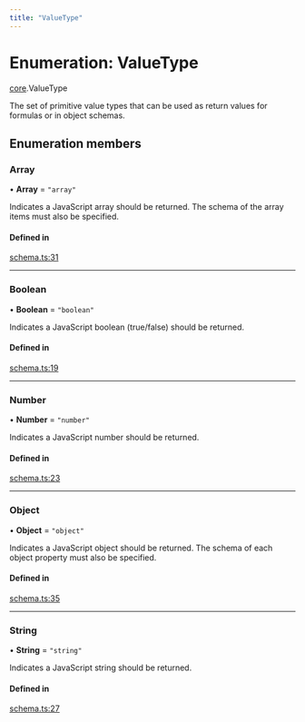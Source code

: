 ```yaml
---
title: "ValueType"
---
```

# Enumeration: ValueType

[core](../modules/core.md).ValueType

The set of primitive value types that can be used as return values for formulas
or in object schemas.

## Enumeration members

### Array

• **Array** = `"array"`

Indicates a JavaScript array should be returned. The schema of the array items must also be specified.

#### Defined in

[schema.ts:31](https://github.com/coda/packs-sdk/blob/main/schema.ts#L31)

___

### Boolean

• **Boolean** = `"boolean"`

Indicates a JavaScript boolean (true/false) should be returned.

#### Defined in

[schema.ts:19](https://github.com/coda/packs-sdk/blob/main/schema.ts#L19)

___

### Number

• **Number** = `"number"`

Indicates a JavaScript number should be returned.

#### Defined in

[schema.ts:23](https://github.com/coda/packs-sdk/blob/main/schema.ts#L23)

___

### Object

• **Object** = `"object"`

Indicates a JavaScript object should be returned. The schema of each object property must also be specified.

#### Defined in

[schema.ts:35](https://github.com/coda/packs-sdk/blob/main/schema.ts#L35)

___

### String

• **String** = `"string"`

Indicates a JavaScript string should be returned.

#### Defined in

[schema.ts:27](https://github.com/coda/packs-sdk/blob/main/schema.ts#L27)
